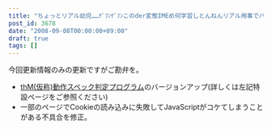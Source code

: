 ```yaml
---
title: "ちょっとリアル幼児……ｹﾞﾌﾝｹﾞﾌﾝこのder変態IMEめ何学習しとんねんリアル用事でバタバタ中なので"
post_id: 3678
date: "2008-09-08T00:00:00+09:00"
draft: true
tags: []
---
```



今回更新情報のみの更新ですがご勘弁を。

  * [thM(仮称)動作スペック判定プログラム](https://danmaq.com/3676)のバージョンアップ(詳しくは左記特設ページをご参照ください)
  * 一部のページでCookieの読み込みに失敗してJavaScriptがコケてしまうことがある不具合を修正。
